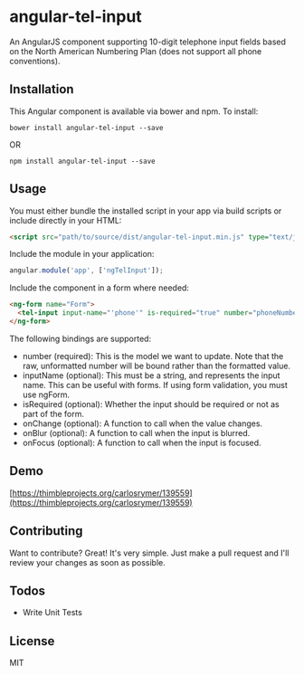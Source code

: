# angular-tel-input

An AngularJS component supporting 10-digit telephone input fields based on the North American Numbering Plan (does not support all phone conventions).

## Installation

This Angular component is available via bower and npm. To install:

`bower install angular-tel-input --save`

OR

`npm install angular-tel-input --save`

## Usage

You must either bundle the installed script in your app via build scripts or include directly in your HTML:

```html
<script src="path/to/source/dist/angular-tel-input.min.js" type="text/javascript"></script>
```

Include the module in your application:

```javascript
angular.module('app', ['ngTelInput']);
```

Include the component in a form where needed:

```html
<ng-form name="Form">
  <tel-input input-name="'phone'" is-required="true" number="phoneNumber" on-change="change()" on-blur="blur()" on-focus="focus()"></tel-input>
</ng-form>
```
The following bindings are supported:

  - number (required): This is the model we want to update. Note that the raw, unformatted number will be bound rather than the formatted value.
  - inputName (optional): This must be a string, and represents the input name. This can be useful with forms. If using form validation, you must use ngForm.
  - isRequired (optional): Whether the input should be required or not as part of the form.
  - onChange (optional): A function to call when the value changes.
  - onBlur (optional): A function to call when the input is blurred.
  - onFocus (optional): A function to call when the input is focused.

## Demo

[https://thimbleprojects.org/carlosrymer/139559](https://thimbleprojects.org/carlosrymer/139559)

## Contributing

Want to contribute? Great! It's very simple. Just make a pull request and I'll review your changes as soon as possible.

## Todos

 - Write Unit Tests

## License

MIT
